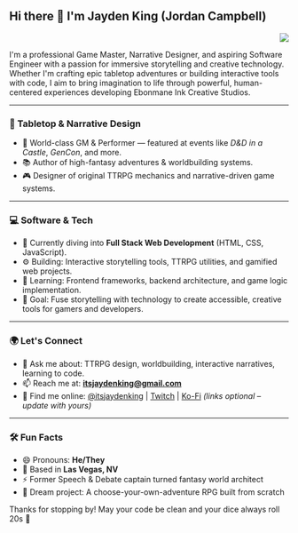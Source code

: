 ## Hi there 👋 I'm Jayden King (Jordan Campbell)

<p align="right">
  <img src="https://api.boot.dev/v1/users/public/5a6254e3-a9e1-49d7-a3cb-dd18e966f48b/thumbnail" >
</p>

I'm a professional Game Master, Narrative Designer, and aspiring Software Engineer with a passion for immersive storytelling and creative technology. Whether I'm crafting epic tabletop adventures or building interactive tools with code, I aim to bring imagination to life through powerful, human-centered experiences developing Ebonmane Ink Creative Studios.

---

### 🎲 Tabletop & Narrative Design
- 🎤 World-class GM & Performer — featured at events like *D&D in a Castle*, *GenCon*, and more.
- 📚 Author of high-fantasy adventures & worldbuilding systems.
- 🎮 Designer of original TTRPG mechanics and narrative-driven game systems.

---

### 💻 Software & Tech
- 🌱 Currently diving into **Full Stack Web Development** (HTML, CSS, JavaScript).
- ⚙️ Building: Interactive storytelling tools, TTRPG utilities, and gamified web projects.
- 🧰 Learning: Frontend frameworks, backend architecture, and game logic implementation.
- 🔭 Goal: Fuse storytelling with technology to create accessible, creative tools for gamers and developers.

---

### 🌍 Let's Connect
- 💬 Ask me about: TTRPG design, worldbuilding, interactive narratives, learning to code.
- 📫 Reach me at: **itsjaydenking@gmail.com**
- 🧵 Find me online: [@itsjaydenking](https://www.threads.net/@itsjaydenking) | [Twitch](https://www.twitch.tv/itsjaydenking) | [Ko-Fi](https://ko-fi.com/itsjaydenking) *(links optional – update with yours)*

---

### 🛠 Fun Facts
- 😄 Pronouns: **He/They**
- 🏡 Based in **Las Vegas, NV**
- ⚡ Former Speech & Debate captain turned fantasy world architect
- 🐉 Dream project: A choose-your-own-adventure RPG built from scratch

Thanks for stopping by! May your code be clean and your dice always roll 20s 🎲
